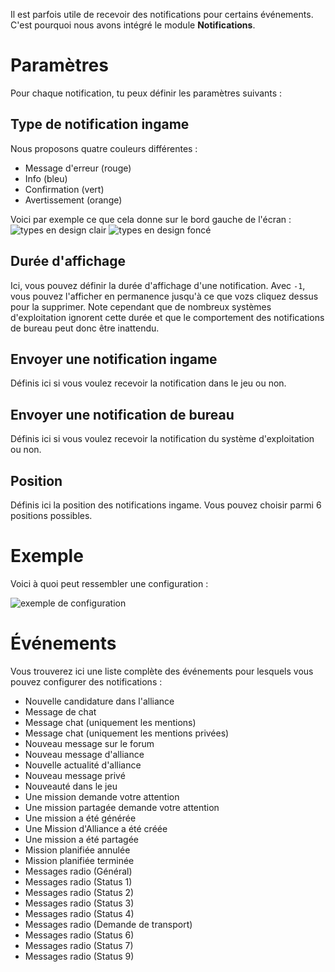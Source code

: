 Il est parfois utile de recevoir des notifications pour certains événements.
C'est pourquoi nous avons intégré le module **Notifications**.

# Paramètres

Pour chaque notification, tu peux définir les paramètres suivants :

## Type de notification ingame

Nous proposons quatre couleurs différentes :

* Message d'erreur (rouge)
* Info (bleu)
* Confirmation (vert)
* Avertissement (orange)

Voici par exemple ce que cela donne sur le bord gauche de l'écran :
![types en design clair](./types_light.png) ![types en design foncé](./types_dark.png)

## Durée d'affichage

Ici, vous pouvez définir la durée d'affichage d'une notification.
Avec `-1`, vous pouvez l'afficher en permanence jusqu'à ce que vozs cliquez dessus pour la supprimer.
Note cependant que de nombreux systèmes d'exploitation ignorent cette durée et que
le comportement des notifications de bureau peut donc être inattendu.

## Envoyer une notification ingame

Définis ici si vous voulez recevoir la notification dans le jeu ou non.

## Envoyer une notification de bureau

Définis ici si vous voulez recevoir la notification du système d'exploitation ou non.

## Position

Définis ici la position des notifications ingame. Vous pouvez choisir parmi 6 positions possibles.

# Exemple

Voici à quoi peut ressembler une configuration :

![exemple de configuration](./example.png)

# Événements

Vous trouverez ici une liste complète des événements pour lesquels vous pouvez configurer des notifications :

* Nouvelle candidature dans l'alliance
* Message de chat
* Message chat (uniquement les mentions)
* Message chat (uniquement les mentions privées)
* Nouveau message sur le forum
* Nouveau message d'alliance
* Nouvelle actualité d'alliance
* Nouveau message privé
* Nouveauté dans le jeu
* Une mission demande votre attention
* Une mission partagée demande votre attention
* Une mission a été générée
* Une Mission d'Alliance a été créée
* Une mission a été partagée
* Mission planifiée annulée
* Mission planifiée terminée
* Messages radio (Général)
* Messages radio (Status 1)
* Messages radio (Status 2)
* Messages radio (Status 3)
* Messages radio (Status 4)
* Messages radio (Demande de transport)
* Messages radio (Status 6)
* Messages radio (Status 7)
* Messages radio (Status 9)
